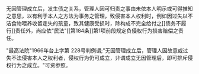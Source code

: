 无因管理成立后，发生债之关系，管理人因可归责之事由未依本人明示或可得推知之意思，以有利于本人之方法为事务之管理，致侵害本人权利时，例如因过失以不洁食物喂养收留走失的孩童，致其健康受损时，除构成不完全给付之[[债务不履行]]责任外，尚应依"民法"[[第184条]]第1项前段规定负侵权行为损害赔偿之责任。

"最高法院"1966年台上字第 228号判例谓;"无因管理成立后，管理人因故意或过失不法侵害本人之权利者，侵权行为仍可成立，非谓成立无因管理后，即可排斥侵权行为之成立。"可资参照。